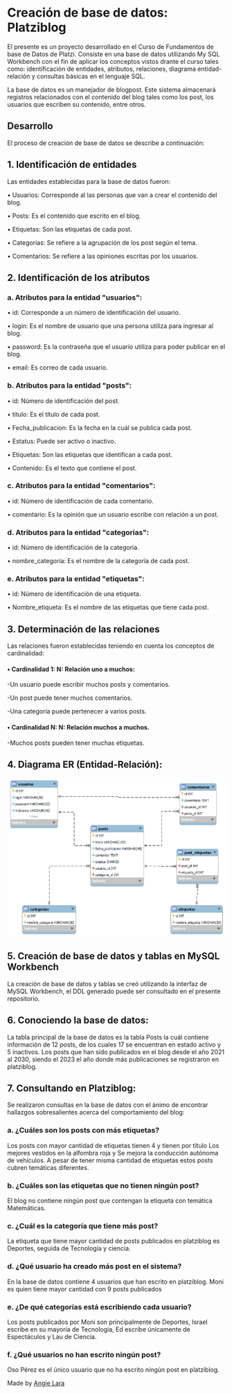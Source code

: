 # Creación de base de datos: Platziblog
El presente es un proyecto desarrollado en el Curso de Fundamentos de base de Datos de Platzi. Consiste en una base de datos utilizando My SQL Workbench con el fin de aplicar los conceptos vistos drante el curso tales como: identificación de entidades, atributos, relaciones, diagrama entidad-relación y consultas básicas en el lenguaje SQL.

La base de datos es un manejador de blogpost. Este sistema almacenará registros relacionados con el contenido del blog tales como los post, los usuarios que escriben su contenido, entre otros. 
## Desarrollo
El proceso de creación de base de datos se describe a continuación:
## 1.	Identificación de entidades
Las entidades establecidas para la base de datos fueron:

•	Usuarios: Corresponde al las personas que van a crear el contenido del blog.

•	Posts: Es el contenido que escrito en el blog.

•	Etiquetas: Son las etiquetas de cada post.

•	Categorias: Se refiere a la agrupación de los post según el tema.

•	Comentarios: Se refiere a las opiniones escritas por los usuarios.

## 2.	Identificación de los atributos
### a. Atributos para la entidad "usuarios":

•	id: Corresponde a un número de identificación del usuario.

•	login: Es el nombre de usuario que una persona utiliza para ingresar al blog.

•	password: Es la contraseña que el usuario utiliza para poder publicar en el blog.

•	email: Es correo de cada usuario.
### b. Atributos para la entidad "posts":

•	id: Número de identificación del post.

•	titulo: Es el título de cada post.

•	Fecha_publicacion: Es la fecha en la cuál se publica cada post.

•	Estatus: Puede ser activo o inactivo.

•	Etiquetas: Son las etiquetas que identifican a cada post.

•	Contenido: Es el texto que contiene el post.

### c. Atributos para la entidad "comentarios":

•	id: Número de identificación de cada comentario.

•	comentario: Es la opinión que un usuario escribe con relación a un post.

### d. Atributos para la entidad "categorias":

•	id: Número de identificación de la categoria.

•	nombre_categoria: Es el nombre de la categoría de cada post.

### e. Atributos para la entidad "etiquetas":

•	id: Número de identificación de una etiqueta.

•	Nombre_etiqueta: Es el nombre de las etiquetas que tiene cada post.

## 3.	Determinación de las relaciones
Las relaciones fueron establecidas teniendo en cuenta los conceptos de cardinalidad:

#### •	Cardinalidad 1: N: Relación uno a muchos:

-Un usuario puede escribir muchos posts y comentarios.

-Un post puede tener muchos comentarios.

-Una categoría puede pertenecer a varios posts.

#### •	Cardinalidad N: N: Relación muchos a muchos.

-Muchos posts pueden tener muchas etiquetas.
## 4.	Diagrama ER (Entidad-Relación):

<img src="https://github.com/angielaraf/BD_Platziblog/blob/main/Images/DiagramaEntidad-Relacion.png">

## 5.	Creación de base de datos y tablas en MySQL Workbench
La creación de base de datos y tablas se creó utilizando la interfaz de MySQL Workbench, el DDL generado puede ser consultado en el presente repositorio.

## 6. Conociendo la base de datos:
La tabla principal de la base de datos es la tabla Posts la cuál contiene información de 12 posts, de los cuales 17 se encuentran en estado activo y 5 inactivos. Los posts que han sido publicados en el blog desde el año 2021 al 2030, siendo el 2023 el año donde más publicaciones se registraron en platziblog.

## 7.	Consultando en Platziblog:
Se realizaron consultas en la base de datos con el ánimo de encontrar hallazgos sobresalientes acerca del comportamiento del blog:

### a.	¿Cuáles son los posts con más etiquetas?
Los posts con mayor cantidad de etiquetas tienen 4 y tienen por título Los mejores vestidos en la alfombra roja y Se mejora la conducción autónoma de vehículos. A pesar de tener misma cantidad de etiquetas estos posts cubren temáticas diferentes.

### b.	¿Cuáles son las etiquetas que no tienen ningún post?
El blog no contiene ningún post que contengan la etiqueta con temática Matemáticas.

### c.	¿Cuál es la categoría que tiene más post?
La etiqueta que tiene mayor cantidad de posts publicados en platziblog es Deportes, seguida de Tecnología y ciencia.

### d.	¿Qué usuario ha creado más post en el sistema?
En la base de datos contiene 4 usuarios que han escrito en platziblog. Moni es quien tiene mayor cantidad con 9 posts publicados

### e.	¿De qué categorías está escribiendo cada usuario?
Los posts publicados por Moni son principalmente de Deportes, Israel escribe en su mayoría de Tecnología, Ed escribe únicamente de Espectáculos y Lau de Ciencia.

### f.	¿Qué usuarios no han escrito ningún post?
Oso Pérez es el único usuario que no ha escrito ningún post en platziblog.
  
Made by [Angie Lara](https://angielara.com)
